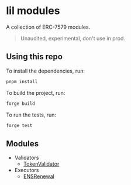 # lil modules

A collection of ERC-7579 modules.

> Unaudited, experimental, don't use in prod.

## Using this repo

To install the dependencies, run:

```bash
pnpm install
```

To build the project, run:

```bash
forge build
```

To run the tests, run:

```bash
forge test
```

## Modules

- Validators
  - [TokenValidator](./src/TokenValidator/)
- Executors
  - [ENSRenewal](./src/ENSRenewal/)
